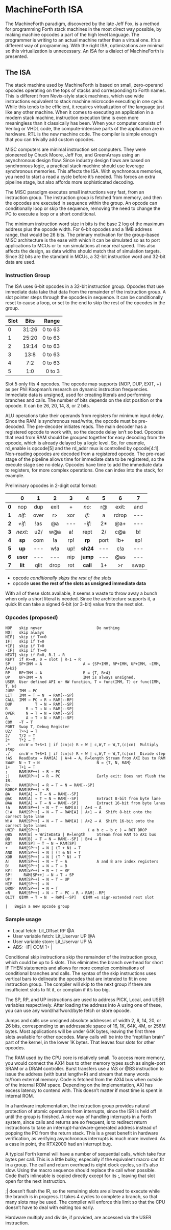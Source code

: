 # MachineForth ISA

The MachineForth paradigm, discovered by the late Jeff Fox, is a method for programming Forth stack machines in the most direct way possible, by making machine opcodes a part of the high level language. The programmer is writing to an actual machine rather than a virtual one. It’s a different way of programming. With the right ISA, optimizations are minimal so this virtualization is unnecessary. An ISA for a dialect of MachineForth is presented.

## The ISA
The stack machine used by MachineForth is based on small, zero-operand opcodes operating on the tops of stacks and corresponding to Forth names. This is different from Novix-style stack machines, which use wide instructions equivalent to stack machine microcode executing in one cycle. While this tends to be efficient, it requires virtualization of the language just like any other machine. When it comes to executing an application in a modern stack machine, instruction execution time is even more meaningless than it classically has been. When your computer consists of Verilog or VHDL code, the compute-intensive parts of the application are in hardware. RTL is the new machine code. The compiler is simple enough that you can trivially add custom opcodes.

MISC computers are minimal instruction set computers. They were pioneered by Chuck Moore, Jeff Fox, and GreenArrays using an asynchronous design flow. Since industry design flows are based on synchronous logic, a practical stack machine should use leverage synchronous memories. This affects the ISA. With synchronous memories, you need to start a read a cycle before it’s needed. This forces an extra pipeline stage, but also affords more sophisticated decoding.

The MISC paradigm executes small instructions very fast, from an instruction group. The instruction group is fetched from memory, and then the opcodes are executed in sequence within the group. An opcode can conditionally loop or skip the sequence, removing the need to change the PC to execute a loop or a short conditional.

The minimum instruction word size in bits is the base 2 log of the maximum address plus the opcode width. For 6-bit opcodes and a 1MB address range, that would be 26 bits. The primary motivation for the group-based MISC architecture is the ease with which it can be simulated so as to port applications to MCUs or to run simulations at near real speed. This also affects the design, as data widths should match that of simulation targets. Since 32 bits are the standard in MCUs, a 32-bit instruction word and 32-bit data are used.

### Instruction Group
The ISA uses 6-bit opcodes in a 32-bit instruction group. Opcodes that use immediate data take that data from the remainder of the instruction group. A slot pointer steps through the opcodes in sequence. It can be conditionally reset to cause a loop, or set to the end to skip the rest of the opcodes in the group.

| Slot | Bits  | Range   |
| ---- |:-----:| -------:|
| 0    | 31:26 | 0 to 63 |
| 1    | 25:20 | 0 to 63 |
| 2    | 19:14 | 0 to 63 |
| 3    | 13:8  | 0 to 63 |
| 4    | 7:2   | 0 to 63 |
| 5    | 1:0   | 0 to 3 |

Slot 5 only fits 4 opcodes. The opcode map supports {NOP, DUP, EXIT, +} as per Phil Koopman’s research on dynamic instruction frequencies. Immediate data is unsigned, used for creating literals and performing branches and calls. The number of bits depends on the slot position or the opcode. It can be 26, 20, 14, 8, or 2 bits. 

ALU operations take their operands from registers for minimum input delay. Since the RAM is synchronous read/write, the opcode must be pre-decoded. The pre-decoder initiates reads. The main decoder has a registered opcode to work with, so the decode delay isn’t so bad. Opcodes that read from RAM should be grouped together for easy decoding from the opcode, which is already delayed by a logic level. So, for example, rd_enable is opcode[5] and the rd_addr mux is controlled by opcode[4:1]. Non-reading opcodes are decoded from a registered opcode. The pre-read stage of the pipeline allows time for immediate data to be registered, so the execute stage see no delay. Opcodes have time to add the immediate data to registers, for more complex operations. One can index into the stack, for example.

Preliminary opcodes in 2-digit octal format:

|       | 0        | 1    | 2    | 3   | 4        | 5    | 6     | 7    |
|:-----:|:--------:|:----:|:----:|:---:|:--------:|:----:|:-----:|:----:|
| **0** | nop      | dup  | exit | +   | *no:*    | r@   | exit: | and  |
| **1** | *nif:*   | over | r>   | xor | *if:*    | a    | rdrop | ---  |
| **2** | *+if:*   | !as  | @a   | --- | *-if:*   | 2*   | @a+   | ---  |
| **3** | *next:*  | u2/  | w@a  | a!  | rept     | 2/   | c@a   | b!   |
| **4** | **sp**   | com  | !a   | rp! | **rp**   | port | !b+   | sp!  |
| **5** | **up**   | ---  | w!a  | up! | **sh24** | ---  | c!a   | ---  |
| **6** | **user** | ---  | ---  | nip | **jump** | ---  | @as   | ---  |
| **7** | **lit**  | qlit | drop | rot | **call** | 1+   | >r    | swap |

- opcode *conditionally skips the rest of the slots*
- opcode **uses the rest of the slots as unsigned immediate data**

With all of these slots available, it seems a waste to throw away a bunch when only a short literal is needed. Since the architecture supports it, a quick lit can take a signed 6-bit (or 3-bit) value from the next slot.

### Opcodes (proposed)

```
NOP   skip never						Do nothing
NO|   skip always
NIF|  skip if T<>0
IF|   skip if T=0
+IF|  skip if T<0
-IF|  skip if T>=0
NEXT| skip if R<0, R-1 → R
REPT  if R>=0, 0 → slot | R-1 → R
SP    SP+IMM → A                  A = {SP+IMM, RP+IMM, UP+IMM, ~IMM, A+k2}
RP    RP+IMM → A                  B = {T, B+4}
UP    UP+IMM → A                  IMM is always unsigned.
USER  User defined API or HW function, T = func(IMM, T) or func(IMM, T, N)
JUMP  IMM → PC
LIT   IMM → T → N  → RAM[--SP]
CALL  IMM → PC → R → RAM[--RP]
DUP          T → N → RAM[--SP]
R        R → T → N → RAM[--SP]
OVER     N → T → N → RAM[--SP]
A        A → T → N → RAM[--SP]	
COM   ~T → T
PORT  Swap T, Debug Register
U2/   T>>1 → T
2/    T/2 → T
2*    T*2 → T
.*    cn:W = T+S+1 | if (cn|c) R ← W | c,W,T ← W,T,(c|cn)  Multiply step
./    cn:W = T+S+1 | if (cn|c) R ← W | c,W,T ← W,T,(c|cn)  Divide step
!AS   ReadData → RAM[A] | A+4 → A, R=length	Stream from AXI bus to RAM
SWAP  N → T → N                         N = {T, N, RAM}
1+    T+1 → T
;     RAM[RP++] → R → PC
;|    RAM[RP++] → R → PC                Early exit: Does not flush the IR.
R>    RAM[RP++] → R → T → N → RAM[--SP]
RDROP RAM[RP++] → R
@A    RAM[A] → T → N → RAM[--SP]
@AC   RAM[A] → T → N → RAM[--SP]        Extract 8-bit from byte lane
@AW   RAM[A] → T → N → RAM[--SP]        Extract 16-bit from byte lanes
!A    RAM[SP++] → N → T → RAM[A] | A+4 → A
C!A   RAM[SP++] → N → T → RAM[A] | A+1 → A  Shift 8-bit onto the correct byte lane
W!A   RAM[SP++] → N → T → RAM[A] | A+2 → A  Shift 16-bit onto the correct byte lanes
UNIP  RAM[SP++]						( a b c – b c ) = ROT DROP
@BS   RAM[B] → WriteData | R=length     Stream from RAM to AXI bus
@B    RAM[B] → T → N → RAM[--SP] | B+4 → B
ROT   RAM[SP] → T → N → RAM[SP]
+     RAM[SP++] → N | (T + N) → T
AND   RAM[SP++] → N | (T & N) → T
XOR   RAM[SP++] → N | (T ^ N) → T
A!    RAM[SP++] → N → T → A             A and B are index registers
B!    RAM[SP++] → N → T → B
RP!   RAM[SP++] → N → T → RP
SP!  	RAM[SP++] → N → T → SP
UP!   RAM[SP++] → N → T → UP
NIP   RAM[SP++] → N
DROP  RAM[SP++] → N → T
>R    RAM[SP++] → N → T → PC → R → RAM[--RP]
QLIT  QIMM → T → N  → RAM[--SP]   QIMM =s sign-extended next slot

|	Begin a new opcode group
```

### Sample usage
- Local fetch: Lit_Offset RP @A
- User variable fetch: Lit_Uservar UP @A
- User variable store:  Lit_Uservar UP !A
- ABS: -IF| COM 1+ |

Conditional skip instructions skip the remainder of the instruction group, which could be up to 5 slots. This eliminates the branch overhead for short IF THEN statements and allows for more complex combinations of conditional branches and calls. The syntax of the skip instructions uses vertical bars to delineate the opcodes that are intended to fit in one instruction group. The compiler will skip to the next group if there are insufficient slots to fit it, or complain if it’s too big.

The SP, RP, and UP instructions are used to address PICK, Local, and USER variables respectively. After loading the address into A using one of these, you can use any word/halfword/byte fetch or store opcode.

Jumps and calls use unsigned absolute addresses of width 2, 8, 14, 20, or 26 bits, corresponding to an addressable space of 16, 1K, 64K, 4M, or 256M bytes. Most applications will be under 64K bytes, leaving the first three slots available for other opcodes. Many calls will be into the “reptilian brain” part of the kernel, in the lower 1K bytes. That leaves four slots for other opcodes.

The RAM used by the CPU core is relatively small. To access more memory, you would connect the AXI4 bus to other memory types such as single-port SRAM or a DRAM controller. Burst transfers use a !AS or @BS instruction to issue the address (with burst length=R) and stream that many words to/from external memory. Code is fetched from the AXI4 bus when outside of the internal ROM space. Depending on the implementation, AXI has excess latency to contend with. This doesn’t matter if most time is spent in internal ROM.

In a hardware implementation, the instruction group provides natural protection of atomic operations from interrupts, since the ISR is held off until the group is finished. A nice way of handling interrupts in a Forth system, since calls and returns are so frequent, is to redirect return instructions to take an interrupt-hardware-generated address instead of popping the PC from the return stack. This is a great benefit in hardware verification, as verifying asynchronous interrupts is much more involved. As a case in point, the RTX2000 had an interrupt bug.

A typical Forth kernel will have a number of sequential calls, which take four bytes per call. This is a little bulky, especially if the equivalent macro can fit in a group. The call and return overhead is eight clock cycles, so it’s also slow. Using the macro sequence should replace the call when possible. Code that’s inlineable is copied directly except for its ;, leaving that slot open for the next instruction.

;| doesn’t flush the IR, so the remaining slots are allowed to execute while the branch is in progress. It takes 4 cycles to complete a branch, so that many slots may be used. The compiler will enforce this limit so that the CPU doesn’t have to deal with exiting too early.

Hardware multiply and divide, if provided, are accessed via the USER instruction.
